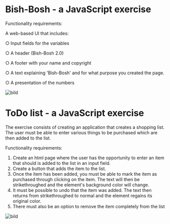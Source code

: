 # Bish-Bosh - a JavaScript exercise

Functionality requirements: 

A web-based UI that includes:

○ Input fields for the variables

○ A header (Bish-Bosh 2.0)

○ A footer with your name and copyright

○ A text explaining 'Bish-Bosh' and for what purpose you created the page.

○ A presentation of the numbers

![bild](https://user-images.githubusercontent.com/116891646/227739435-92d6b7ef-b9ef-486d-91ce-312fa2015e7f.png)


# ToDo list - a JavaScript exercise

The exercise consists of creating an application that creates a shopping list.
The user must be able to enter various things to be purchased which are then added
to the list.

Functionality requirements: 
1. Create an html page where the user has the opportunity to enter an item that should
is added to the list in an input field.
2. Create a button that adds the item to the list.
3. Once the item has been added, you must be able to mark the item as purchased through
clicking on the item.
The text will then be strikethroughed and the element's background color will change.
4. It must be possible to undo that the item was added.
The text then returns from strikethroughed to normal and the element regains its original color.
5. There must also be an option to remove the item completely from the list

![bild](https://user-images.githubusercontent.com/116891646/227740116-278c2d16-4b78-4583-9739-a1c9ea155403.png)


